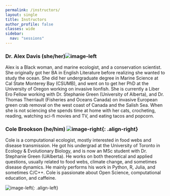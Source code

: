 ```yaml
---
permalink: /instructors/
layout: single
title: Instructors
author_profile: false
classes: wide
sidebar:
  nav: "sessions"
---
```



### Dr. Alex Davis (she/her)![image-left](https://colebrookson.github.io/marine-pop-ecol/assets/images/alex.jpg)

Alex is a Black woman, and marine ecologist, and a conservation scientist. She originally got her BA in English Literature before realizing she wanted to study the ocean. She did her undergraduate degree in Marine Science at Cal State Monterey Bay (CSUMB), and went on to get her PhD at the University of Oregon working on invasive lionfish. She is currently a Liber Ero Fellow working with Dr. Stephanie Green (University of Alberta), and Dr. Thomas Therriault (Fisheries and Oceans Canada) on invasive European green crab removal on the west coast of Canada and the Salish Sea. ​When she is not sciencing she spends time at home with her cats, crocheting, reading, watching sci-fi movies and TV, and eating tacos and popcorn. 

### Cole Brookson (he/him) ![image-right](https://colebrookson.github.io/r-for-biology/assets/images/cole.png){: .align-right}

Cole is a computational ecologist, mostly interested in food webs and disease transmission. He got his undergrad at the University of Toronto in Ecology & Evolutionary Biology, and is now an MSc student with Dr. Stephanie Green (UAlberta). He works on both theoretical and applied questions, usually related to food webs, climate change, and sometimes disease dynamics. He mainly performs his work in Python, R, Julia, and sometimes C/C++. Cole is passionate about Open Science, computational education, and caffeine.

![image-left](https://colebrookson.github.io/r-for-biology/assets/images/cole.png){: .align-left}

